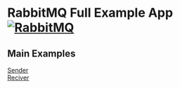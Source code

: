 # RabbitMQ Full Example App [![RabbitMQ](https://img.shields.io/badge/Rabbitmq-FF6600?style=for-the-badge&logo=rabbitmq&logoColor=white)](https://www.rabbitmq.com/)

## Main Examples
[Sender](https://github.com/ahmednageebmahmoud/LearnRabbitMQ/tree/master/Sender) <br>
[Reciver](https://github.com/ahmednageebmahmoud/LearnRabbitMQ/tree/master/Receiver)
